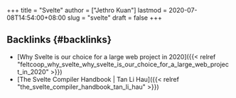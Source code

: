 +++
title = "Svelte"
author = ["Jethro Kuan"]
lastmod = 2020-07-08T14:54:00+08:00
slug = "svelte"
draft = false
+++

## Backlinks {#backlinks}

- [Why Svelte is our choice for a large web project in 2020]({{< relref "feltcoop_why_svelte_why_svelte_is_our_choice_for_a_large_web_project_in_2020" >}})
- [The Svelte Compiler Handbook | Tan Li Hau]({{< relref "the_svelte_compiler_handbook_tan_li_hau" >}})
